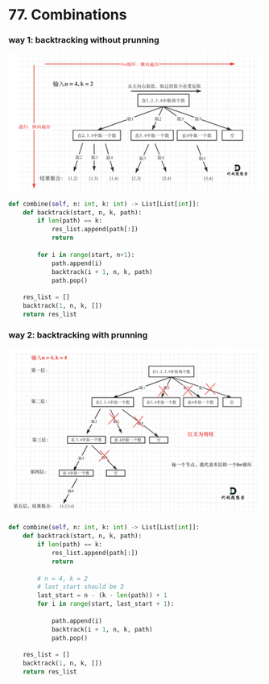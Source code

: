 # 77. Combinations
### way 1: backtracking without prunning
![](./images/20230224175438.png)  
```PYTHON
def combine(self, n: int, k: int) -> List[List[int]]:
    def backtrack(start, n, k, path):
        if len(path) == k:
            res_list.append(path[:])
            return

        for i in range(start, n+1):
            path.append(i)
            backtrack(i + 1, n, k, path)
            path.pop()

    res_list = []
    backtrack(1, n, k, [])
    return res_list
```
### way 2: backtracking with prunning
![](./images/20230224175612.png)  
```PYTHON
def combine(self, n: int, k: int) -> List[List[int]]:
    def backtrack(start, n, k, path):
        if len(path) == k:
            res_list.append(path[:])
            return

        # n = 4, k = 2
        # last_start should be 3
        last_start = n - (k - len(path)) + 1
        for i in range(start, last_start + 1):
            
            path.append(i)
            backtrack(i + 1, n, k, path)
            path.pop()

    res_list = []
    backtrack(1, n, k, [])
    return res_list
```